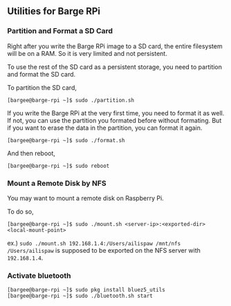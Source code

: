 ## Utilities for Barge RPi

### Partition and Format a SD Card

Right after you write the Barge RPi image to a SD card, the entire filesystem will be on a RAM. So it is very limited and not persistent.

To use the rest of the SD card as a persistent storage, you need to partition and format the SD card. 

To partition the SD card,

```
[bargee@barge-rpi ~]$ sudo ./partition.sh
```

If you write the Barge RPi at the very first time, you need to format it as well.  
If not, you can use the partition you formated before without formating. But if you want to erase the data in the partition, you can format it again.

```
[bargee@barge-rpi ~]$ sudo ./format.sh
```

And then reboot,

```
[bargee@barge-rpi ~]$ sudo reboot
```

### Mount a Remote Disk by NFS

You may want to mount a remote disk on Raspberry Pi.

To do so,

```
[bargee@barge-rpi ~]$ sudo ./mount.sh <server-ip>:<exported-dir> <local-mount-point>
```

ex.) `sudo ./mount.sh 192.168.1.4:/Users/ailispaw /mnt/nfs`  
`/Users/ailispaw` is supposed to be exported on the NFS server with `192.168.1.4`.

### Activate bluetooth

```
[bargee@barge-rpi ~]$ sudo pkg install bluez5_utils
[bargee@barge-rpi ~]$ sudo ./bluetooth.sh start
```
